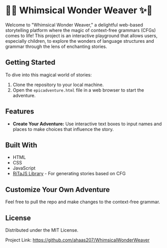 
# 🌈✨ Whimsical Wonder Weaver ✨🌈

Welcome to "Whimsical Wonder Weaver," a delightful web-based storytelling platform where the magic of context-free grammars (CFGs) comes to life! This project is an interactive playground that allows users, especially children, to explore the wonders of language structures and grammar through the lens of enchanting stories.


## Getting Started

To dive into this magical world of stories:
1. Clone the repository to your local machine.
2. Open the `epicadventure.html` file in a web browser to start the adventure.

## Features

- **Create Your Adventure:** Use interactive text boxes to input names and places to make choices that influence the story.

## Built With

- HTML
- CSS
- JavaScript
- [RiTaJS Library](https://rednoise.org/rita/) - For generating stories based on CFG

## Customize Your Own Adventure

Feel free to pull the repo and make changes to the context-free grammar. 

## License

Distributed under the MIT License.

Project Link: https://github.com/ahaas207/WhimsicalWonderWeaver

